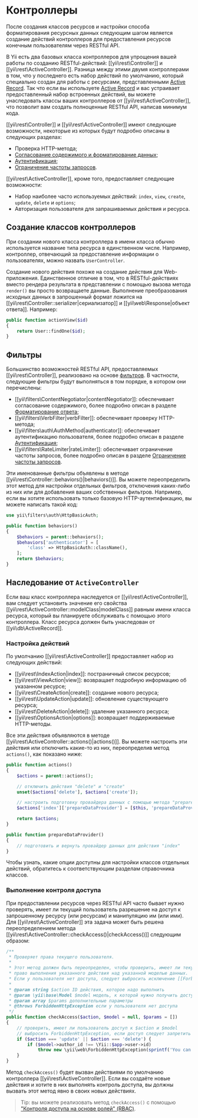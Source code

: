 Контроллеры
===========

После создания классов ресурсов и настройки способа форматирования ресурсных данных следующим шагом 
является создание действий контроллеров для предоставления ресурсов конечным пользователям через RESTful API.

В Yii есть два базовых класса контроллеров для упрощения вашей работы по созданию RESTful-действий:
[[yii\rest\Controller]] и [[yii\rest\ActiveController]]. Разница между этими двумя контроллерами в том,
что у последнего есть набор действий по умолчанию, который специально создан для работы с ресурсами,
представленными [Active Record](db-active-record.md). Так что если вы используете [Active Record](db-active-record.md)
и вас устраивает предоставленный набор встроенных действий, вы можете унаследовать классы ваших контроллеров
от [[yii\rest\ActiveController]], что позволит вам создать полноценные RESTful API, написав минимум кода.

[[yii\rest\Controller]] и [[yii\rest\ActiveController]] имеют следующие возможности, некоторые из которых
будут подробно описаны в следующих разделах:

* Проверка HTTP-метода;
* [Согласование содержимого и форматирование данных](rest-response-formatting.md);
* [Аутентификация](rest-authentication.md);
* [Ограничение частоты запросов](rest-rate-limiting.md).

[[yii\rest\ActiveController]], кроме того, предоставляет следующие возможности:

* Набор наиболее часто используемых действий: `index`, `view`, `create`, `update`, `delete` и `options`;
* Авторизация пользователя для запрашиваемых действия и ресурса.


## Создание классов контроллеров <span id="creating-controller"></span>

При создании нового класса контроллера в имени класса обычно используется
название типа ресурса в единственном числе. Например, контроллер, отвечающий за предоставление информации о пользователях,
можно назвать `UserController`.

Создание нового действия похоже на создание действия для Web-приложения. Единственное отличие в том,
что в RESTful-действиях вместо рендера результата в представлении с помощью вызова метода `render()`
вы просто возвращаете данные. Выполнение преобразования исходных данных в запрошенный формат ложится на
[[yii\rest\Controller::serializer|сериализатор]] и [[yii\web\Response|объект ответа]].
Например:

```php
public function actionView($id)
{
    return User::findOne($id);
}
```


## Фильтры <span id="filters"></span>

Большинство возможностей RESTful API, предоставляемых [[yii\rest\Controller]], реализовано на основе [фильтров](structure-filters.md).
В частности, следующие фильтры будут выполняться в том порядке, в котором они перечислены:

* [[yii\filters\ContentNegotiator|contentNegotiator]]: обеспечивает согласование содержимого, более подробно описан 
  в разделе [Форматирование ответа](rest-response-formatting.md);
* [[yii\filters\VerbFilter|verbFilter]]: обеспечивает проверку HTTP-метода;
* [[yii\filters\auth\AuthMethod|authenticator]]: обеспечивает аутентификацию пользователя, более подробно описан
  в разделе [Аутентификация](rest-authentication.md);
* [[yii\filters\RateLimiter|rateLimiter]]: обеспечивает ограничение частоты запросов, более подробно описан 
  в разделе [Ограничение частоты запросов](rest-rate-limiting.md).

Эти именованные фильтры объявлены в методе [[yii\rest\Controller::behaviors()|behaviors()]].
Вы можете переопределить этот метод для настройки отдельных фильтров, отключения каких-либо из них или для добавления
ваших собственных фильтров. Например, если вы хотите использовать только базовую HTTP-аутентификацию, вы можете
написать такой код:

```php
use yii\filters\auth\HttpBasicAuth;

public function behaviors()
{
    $behaviors = parent::behaviors();
    $behaviors['authenticator'] = [
        'class' => HttpBasicAuth::className(),
    ];
    return $behaviors;
}
```


## Наследование от `ActiveController` <span id="extending-active-controller"></span>

Если ваш класс контроллера наследуется от [[yii\rest\ActiveController]], вам следует установить
значение его свойства [[yii\rest\ActiveController::modelClass|modelClass]] равным имени класса ресурса,
который вы планируете обслуживать с помощью этого контроллера. Класс ресурса должен быть унаследован от [[yii\db\ActiveRecord]].


### Настройка действий <span id="customizing-actions"></span>

По умолчанию [[yii\rest\ActiveController]] предоставляет набор из следующих действий:

* [[yii\rest\IndexAction|index]]: постраничный список ресурсов;
* [[yii\rest\ViewAction|view]]: возвращает подробную информацию об указанном ресурсе;
* [[yii\rest\CreateAction|create]]: создание нового ресурса;
* [[yii\rest\UpdateAction|update]]: обновление существующего ресурса;
* [[yii\rest\DeleteAction|delete]]: удаление указанного ресурса;
* [[yii\rest\OptionsAction|options]]: возвращает поддерживаемые HTTP-методы.

Все эти действия объявляются в методе [[yii\rest\ActiveController::actions()|actions()]].
Вы можете настроить эти действия или отключить какие-то из них, переопределив метод `actions()`, как показано ниже:

```php
public function actions()
{
    $actions = parent::actions();

    // отключить действия "delete" и "create"
    unset($actions['delete'], $actions['create']);

    // настроить подготовку провайдера данных с помощью метода "prepareDataProvider()"
    $actions['index']['prepareDataProvider'] = [$this, 'prepareDataProvider'];

    return $actions;
}

public function prepareDataProvider()
{
    // подготовить и вернуть провайдер данных для действия "index"
}
```

Чтобы узнать, какие опции доступны для настройки классов отдельных действий, обратитесь к соответствующим разделам справочника классов.


### Выполнение контроля доступа <span id="performing-access-check"></span>

При предоставлении ресурсов через RESTful API часто бывает нужно проверять, имеет ли текущий пользователь разрешение
на доступ к запрошенному ресурсу (или ресурсам) и манипуляцию им (или ими). Для [[yii\rest\ActiveController]] эта задача
может быть решена переопределением метода [[yii\rest\ActiveController::checkAccess()|checkAccess()]] следующим образом:

```php
/**
 * Проверяет права текущего пользователя.
 *
 * Этот метод должен быть переопределен, чтобы проверить, имеет ли текущий пользователь
 * право выполнения указанного действия над указанной моделью данных.
 * Если у пользователя нет доступа, следует выбросить исключение [[ForbiddenHttpException]].
 *
 * @param string $action ID действия, которое надо выполнить
 * @param \yii\base\Model $model модель, к которой нужно получить доступ. Если `null`, это означает, что модель, к которой нужно получить доступ, отсутствует.
 * @param array $params дополнительные параметры
 * @throws ForbiddenHttpException если у пользователя нет доступа
 */
public function checkAccess($action, $model = null, $params = [])
{
    // проверить, имеет ли пользователь доступ к $action и $model
    // выбросить ForbiddenHttpException, если доступ следует запретить
    if ($action === 'update' || $action === 'delete') {
        if ($model->author_id !== \Yii::$app->user->id)
            throw new \yii\web\ForbiddenHttpException(sprintf('You can only %s articles that you\'ve created.', $action));
    }
}
```

Метод `checkAccess()` будет вызван действиями по умолчанию контроллера [[yii\rest\ActiveController]]. Если вы создаёте
новые действия и хотите в них выполнять контроль доступа, вы должны вызвать этот метод явно в своих новых действиях.

> Tip: вы можете реализовать метод `checkAccess()` с помощью ["Контроля доступа на основе ролей" (RBAC)](security-authorization.md).
